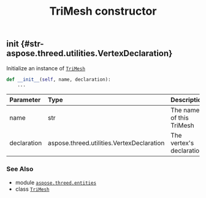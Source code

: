 ﻿---
title: TriMesh constructor
second_title: Aspose.3D for Python via .NET API References
description: 
type: docs
weight: 10
url: /aspose.threed.entities/trimesh/__init__/
is_root: false
---

## __init__ {#str-aspose.threed.utilities.VertexDeclaration}

Initialize an instance of [`TriMesh`](/3d/python-net/aspose.threed.entities/trimesh)



```python
def __init__(self, name, declaration):
    ...
```


| Parameter | Type | Description |
| :- | :- | :- |
| name | str | The name of this TriMesh |
| declaration | aspose.threed.utilities.VertexDeclaration | The vertex's declaration |



### See Also
* module [`aspose.threed.entities`](../../)
* class [`TriMesh`](/3d/python-net/aspose.threed.entities/trimesh)
